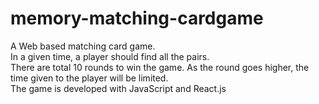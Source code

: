 # memory-matching-cardgame

A Web based matching card game. <br />
In a given time, a player should find all the pairs. <br />
There are total 10 rounds to win the game. As the round goes higher, the time given to the player will be limited. <br />
The game is developed with JavaScript and React.js <br />
